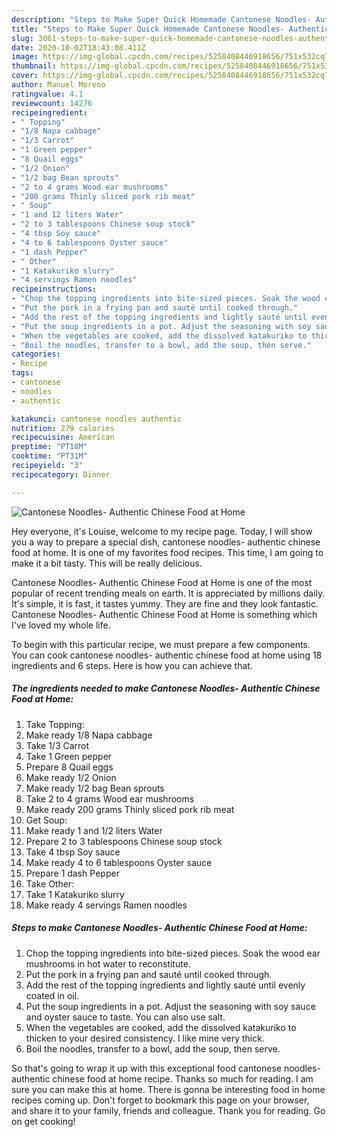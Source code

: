 ```yaml
---
description: "Steps to Make Super Quick Homemade Cantonese Noodles- Authentic Chinese Food at Home"
title: "Steps to Make Super Quick Homemade Cantonese Noodles- Authentic Chinese Food at Home"
slug: 3061-steps-to-make-super-quick-homemade-cantonese-noodles-authentic-chinese-food-at-home
date: 2020-10-02T18:43:08.411Z
image: https://img-global.cpcdn.com/recipes/5258408446918656/751x532cq70/cantonese-noodles-authentic-chinese-food-at-home-recipe-main-photo.jpg
thumbnail: https://img-global.cpcdn.com/recipes/5258408446918656/751x532cq70/cantonese-noodles-authentic-chinese-food-at-home-recipe-main-photo.jpg
cover: https://img-global.cpcdn.com/recipes/5258408446918656/751x532cq70/cantonese-noodles-authentic-chinese-food-at-home-recipe-main-photo.jpg
author: Manuel Moreno
ratingvalue: 4.1
reviewcount: 14276
recipeingredient:
- " Topping"
- "1/8 Napa cabbage"
- "1/3 Carrot"
- "1 Green pepper"
- "8 Quail eggs"
- "1/2 Onion"
- "1/2 bag Bean sprouts"
- "2 to 4 grams Wood ear mushrooms"
- "200 grams Thinly sliced pork rib meat"
- " Soup"
- "1 and 12 liters Water"
- "2 to 3 tablespoons Chinese soup stock"
- "4 tbsp Soy sauce"
- "4 to 6 tablespoons Oyster sauce"
- "1 dash Pepper"
- " Other"
- "1 Katakuriko slurry"
- "4 servings Ramen noodles"
recipeinstructions:
- "Chop the topping ingredients into bite-sized pieces. Soak the wood ear mushrooms in hot water to reconstitute."
- "Put the pork in a frying pan and sauté until cooked through."
- "Add the rest of the topping ingredients and lightly sauté until evenly coated in oil."
- "Put the soup ingredients in a pot. Adjust the seasoning with soy sauce and oyster sauce to taste. You can also use salt."
- "When the vegetables are cooked, add the dissolved katakuriko to thicken to your desired consistency. I like mine very thick."
- "Boil the noodles, transfer to a bowl, add the soup, then serve."
categories:
- Recipe
tags:
- cantonese
- noodles
- authentic

katakunci: cantonese noodles authentic 
nutrition: 279 calories
recipecuisine: American
preptime: "PT18M"
cooktime: "PT31M"
recipeyield: "3"
recipecategory: Dinner

---
```



![Cantonese Noodles- Authentic Chinese Food at Home](https://img-global.cpcdn.com/recipes/5258408446918656/751x532cq70/cantonese-noodles-authentic-chinese-food-at-home-recipe-main-photo.jpg)

Hey everyone, it's Louise, welcome to my recipe page. Today, I will show you a way to prepare a special dish, cantonese noodles- authentic chinese food at home. It is one of my favorites food recipes. This time, I am going to make it a bit tasty. This will be really delicious.



Cantonese Noodles- Authentic Chinese Food at Home is one of the most popular of recent trending meals on earth. It is appreciated by millions daily. It's simple, it is fast, it tastes yummy. They are fine and they look fantastic. Cantonese Noodles- Authentic Chinese Food at Home is something which I've loved my whole life.


To begin with this particular recipe, we must prepare a few components. You can cook cantonese noodles- authentic chinese food at home using 18 ingredients and 6 steps. Here is how you can achieve that.

<!--inarticleads1-->

##### The ingredients needed to make Cantonese Noodles- Authentic Chinese Food at Home:

1. Take  Topping:
1. Make ready 1/8 Napa cabbage
1. Take 1/3 Carrot
1. Take 1 Green pepper
1. Prepare 8 Quail eggs
1. Make ready 1/2 Onion
1. Make ready 1/2 bag Bean sprouts
1. Take 2 to 4 grams Wood ear mushrooms
1. Make ready 200 grams Thinly sliced pork rib meat
1. Get  Soup:
1. Make ready 1 and 1/2 liters Water
1. Prepare 2 to 3 tablespoons Chinese soup stock
1. Take 4 tbsp Soy sauce
1. Make ready 4 to 6 tablespoons Oyster sauce
1. Prepare 1 dash Pepper
1. Take  Other:
1. Take 1 Katakuriko slurry
1. Make ready 4 servings Ramen noodles




<!--inarticleads2-->

##### Steps to make Cantonese Noodles- Authentic Chinese Food at Home:

1. Chop the topping ingredients into bite-sized pieces. Soak the wood ear mushrooms in hot water to reconstitute.
1. Put the pork in a frying pan and sauté until cooked through.
1. Add the rest of the topping ingredients and lightly sauté until evenly coated in oil.
1. Put the soup ingredients in a pot. Adjust the seasoning with soy sauce and oyster sauce to taste. You can also use salt.
1. When the vegetables are cooked, add the dissolved katakuriko to thicken to your desired consistency. I like mine very thick.
1. Boil the noodles, transfer to a bowl, add the soup, then serve.




So that's going to wrap it up with this exceptional food cantonese noodles- authentic chinese food at home recipe. Thanks so much for reading. I am sure you can make this at home. There is gonna be interesting food in home recipes coming up. Don't forget to bookmark this page on your browser, and share it to your family, friends and colleague. Thank you for reading. Go on get cooking!
